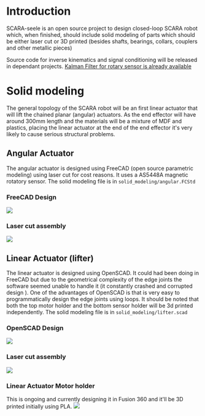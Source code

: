 # Introduction
SCARA-seele is an open source project to design closed-loop SCARA robot which,
when finished, should include solid modeling of parts which should be either
laser cut or 3D printed (besides shafts, bearings, collars, couplers and other metallic pieces)

Source code for inverse kinematics and signal conditioning will
be released in dependant projects. [Kalman Filter for rotary sensor is already available](https://github.com/paucarre/stepper-kalman-filter)

# Solid modeling
The general topology of the SCARA robot will be an first linear actuator
that will lift the chained planar (angular) actuators. As the end effector
will have around 300mm length and the materials will be a mixture of MDF
and plastics, placing the linear actuator at the end of the end effector
it's very likely to cause serious structural problems.

## Angular Actuator

The angular actuator is designed using FreeCAD (open source parametric modeling)
using laser cut for cost reasons.
It uses a AS5448A magnetic rotatory sensor.
The solid modeling file is in `solid_modeling/angular.FCStd`
### FreeCAD Design
![](https://lh3.googleusercontent.com/RZDmFDqH0Tn4_d8J0h7VIhyJDEQKfYXlhl_zMmdzhGFwP4B9fq9yzPpWrqp-vloXW7q_bJuF1Wz9zYs=w3716-h1928-rw)
### Laser cut assembly
![](https://lh6.googleusercontent.com/QRuz1Ib1mVRPFDPvIdwgdUiOW0kkIU47ziyc70ySCgsPuwt9kEWBZF7oTck-IB2XKS23Ui-Kxht2dzc=w3716-h1836-rw)


## Linear Actuator (lifter)
The linear actuator is designed using OpenSCAD. It could had been doing in
FreeCAD but due to the geometrical complexity of the edge joints the software
seemed unable to handle it (it constantly crashed and corrupted design ).
One of the advantages of OpenSCAD is that is very easy to programmatically
design the edge joints using loops.
It should be noted that both the top motor holder and the bottom sensor holder
will be 3d printed independently.
The solid modeling file is in `solid_modeling/lifter.scad`
### OpenSCAD Design
![](https://lh6.googleusercontent.com/4PvErQ7HinvYkzmgH-bNNALjzBDeXU9edhuklOPm9Yrf_pFmFz17PyxaeFgcVhbz9wA33TgXt6Yo57E=w3716-h1836-rw)
### Laser cut assembly
![](https://lh5.googleusercontent.com/HaGUqrYZ_jOZm1WbWW_6dp_awc6b2rbgtF-KZznZngbmjFrCimikBTeIWbNhQDGBprN0wBVK2YEMgmc=w3716-h1836-rw)

### Linear Actuator Motor holder
This is ongoing and currently designing it in Fusion 360 and it'll be 3D
printed initially using PLA.
![](https://lh6.googleusercontent.com/WoMa8DIR8OImk-0p-AdwiG5pufYBHc7fRlgscAQXw1rnTh2vDNEez8c_RCOB-KTZVwNTMPRK7gYIplY=w3716-h1836-rw)
